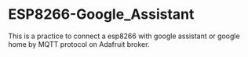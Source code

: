 # ESP8266-Google_Assistant
This is a practice to connect a esp8266 with google assistant or google home by MQTT protocol on Adafruit broker.
